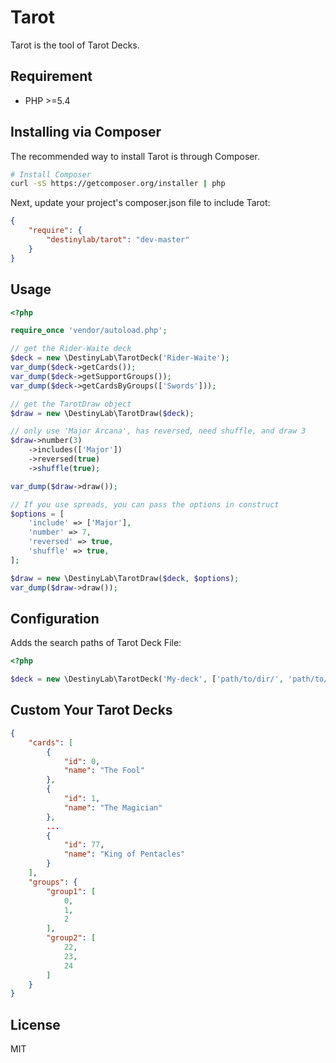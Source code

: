 # Tarot

Tarot is the tool of Tarot Decks.

## Requirement

 - PHP >=5.4

## Installing via Composer

The recommended way to install Tarot is through Composer.

```bash
# Install Composer
curl -sS https://getcomposer.org/installer | php
```

Next, update your project's composer.json file to include Tarot:

```json
{
    "require": {
        "destinylab/tarot": "dev-master"
    }
}
```

## Usage

```php
<?php

require_once 'vendor/autoload.php';

// get the Rider-Waite deck
$deck = new \DestinyLab\TarotDeck('Rider-Waite');
var_dump($deck->getCards());
var_dump($deck->getSupportGroups());
var_dump($deck->getCardsByGroups(['Swords']));

// get the TarotDraw object
$draw = new \DestinyLab\TarotDraw($deck);

// only use 'Major Arcana', has reversed, need shuffle, and draw 3
$draw->number(3)
    ->includes(['Major'])
    ->reversed(true)
    ->shuffle(true);

var_dump($draw->draw());

// If you use spreads, you can pass the options in construct
$options = [
    'include' => ['Major'],
    'number' => 7,
    'reversed' => true,
    'shuffle' => true,
];

$draw = new \DestinyLab\TarotDraw($deck, $options);
var_dump($draw->draw());
```

## Configuration

Adds the search paths of Tarot Deck File:

```php
<?php

$deck = new \DestinyLab\TarotDeck('My-deck', ['path/to/dir/', 'path/to/another/dir/']);
```

## Custom Your Tarot Decks

```json
{
    "cards": [
        {
            "id": 0,
            "name": "The Fool"
        },
        {
            "id": 1,
            "name": "The Magician"
        },
        ...
        {
            "id": 77,
            "name": "King of Pentacles"
        }
    ],
    "groups": {
        "group1": [
            0,
            1,
            2
        ],
        "group2": [
            22,
            23,
            24
        ]
    }
}
```

## License

MIT